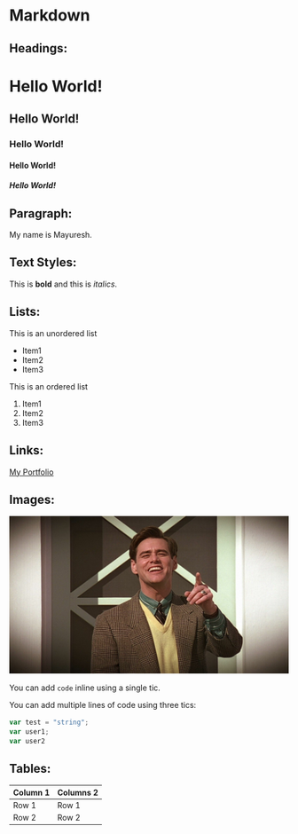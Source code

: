 # Markdown

## Headings:

# Hello World!
## Hello World!
### Hello World!
#### Hello World!
##### Hello World!

## Paragraph:

My name is Mayuresh.

## Text Styles:

This is __bold__ and this is _italics_.

 ## Lists:

 This is an unordered list

 - Item1 
 - Item2
 - Item3

 This is an ordered list

 1. Item1
 2. Item2
 3. Item3

 ## Links:

 [My Portfolio](https://mayureshnaidu.webflow.io)

 ## Images:

 ![Truman Show](Truman.jpg)

You can add `code` inline using a single tic.

You can add multiple lines of code using three tics:

```javascript
var test = "string";
var user1;
var user2
```

## Tables:

Column 1 | Columns 2
--|--
Row 1 | Row 1
Row 2 | Row 2